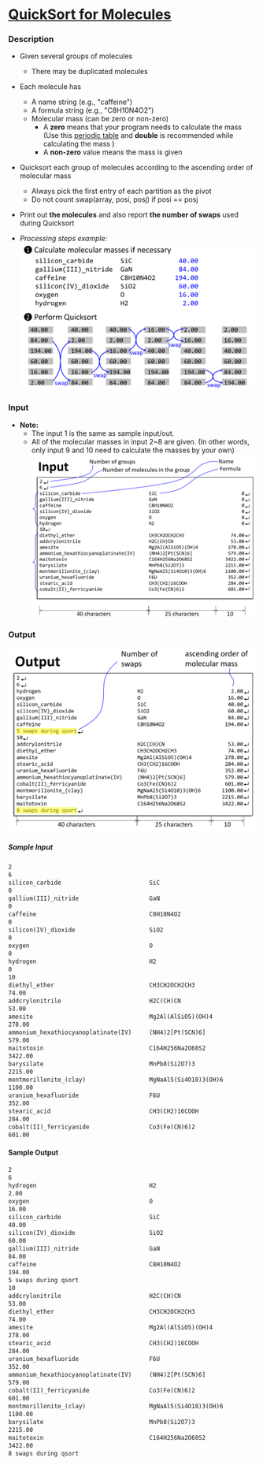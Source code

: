 # [QuickSort for Molecules](https://acm.cs.nthu.edu.tw/problem/11943/)
### Description
- Given several groups of molecules
    -  There may be duplicated molecules
 

- Each molecule has
    - A name string (e.g., "caffeine")
    - A formula string (e.g., "C8H10N4O2")
    - Molecular mass (can be zero or non-zero)
        - A **zero** means that your program needs to calculate the mass (Use this [periodic table](PeriodicTable_V2.csv) and **double** is recommended while calculating the mass )
        - A **non-zero** value means the mass is given 
 

- Quicksort each group of molecules according to the ascending order of molecular mass
    - Always pick the first entry of each partition as the pivot
    - Do not count swap(array, posi, posj) if posi == posj
 

- Print out **the molecules** and also report **the number of swaps** used during Quicksort
 

- _Processing steps example:_
![Process](images/process.png)

### Input
- **Note:**
    - The input 1 is the same as sample input/out. 
    - All of the molecular masses in input 2~8 are given. (In other words, only input 9 and 10 need to calculate the masses by your own)
![Input](images/input.png)

### Output
![Output](images/output.png)

##### Sample Input
```
2
6
silicon_carbide                         SiC                               0
gallium(III)_nitride                    GaN                               0
caffeine                                C8H10N4O2                         0
silicon(IV)_dioxide                     SiO2                              0
oxygen                                  O                                 0
hydrogen                                H2                                0
10
diethyl_ether                           CH3CH2OCH2CH3                 74.00
addcrylonitrile                         H2C(CH)CN                     53.00
amesite                                 Mg2Al(AlSiO5)(OH)4           278.00
ammonium_hexathiocyanoplatinate(IV)     (NH4)2[Pt(SCN)6]             579.00
maitotoxin                              C164H256Na2O68S2            3422.00
barysilate                              MnPb8(Si2O7)3               2215.00
montmorillonite_(clay)                  MgNaAl5(Si4O10)3(OH)6       1100.00
uranium_hexafluoride                    F6U                          352.00
stearic_acid                            CH3(CH2)16COOH               284.00
cobalt(II)_ferricyanide                 Co3(Fe(CN)6)2                601.00
```

#### Sample Output
```
2
6
hydrogen                                H2                             2.00
oxygen                                  O                             16.00
silicon_carbide                         SiC                           40.00
silicon(IV)_dioxide                     SiO2                          60.00
gallium(III)_nitride                    GaN                           84.00
caffeine                                C8H10N4O2                    194.00
5 swaps during qsort
10
addcrylonitrile                         H2C(CH)CN                     53.00
diethyl_ether                           CH3CH2OCH2CH3                 74.00
amesite                                 Mg2Al(AlSiO5)(OH)4           278.00
stearic_acid                            CH3(CH2)16COOH               284.00
uranium_hexafluoride                    F6U                          352.00
ammonium_hexathiocyanoplatinate(IV)     (NH4)2[Pt(SCN)6]             579.00
cobalt(II)_ferricyanide                 Co3(Fe(CN)6)2                601.00
montmorillonite_(clay)                  MgNaAl5(Si4O10)3(OH)6       1100.00
barysilate                              MnPb8(Si2O7)3               2215.00
maitotoxin                              C164H256Na2O68S2            3422.00
8 swaps during qsort
```
